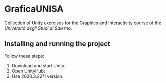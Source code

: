# GraficaUNISA
Collection of Unity exercises for the Graphics and Interactivity course of the *Università degli Studi di Salerno*.

## Installing and running the project

Follow these steps:

1. Download and start Unity;
2. Open UnityHub;
3. Use 2020.3.22f1 version.
